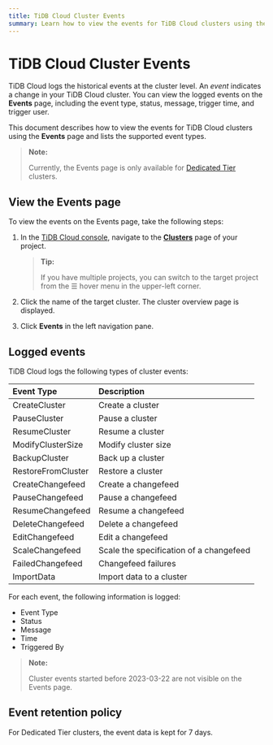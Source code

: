 ```yaml
---
title: TiDB Cloud Cluster Events
summary: Learn how to view the events for TiDB Cloud clusters using the Events page. 
---
```


# TiDB Cloud Cluster Events

TiDB Cloud logs the historical events at the cluster level. An *event* indicates a change in your TiDB Cloud cluster. You can view the logged events on the **Events** page, including the event type, status, message, trigger time, and trigger user.

This document describes how to view the events for TiDB Cloud clusters using the **Events** page and lists the supported event types.

> **Note:**
>
> Currently, the Events page is only available for [Dedicated Tier](/tidb-cloud/select-cluster-tier.md#dedicated-tier) clusters.

## View the Events page

To view the events on the Events page, take the following steps:

1. In the [TiDB Cloud console](https://tidbcloud.com/), navigate to the [**Clusters**](https://tidbcloud.com/console/clusters) page of your project.

    > **Tip:**
    >
    > If you have multiple projects, you can switch to the target project from the ☰ hover menu in the upper-left corner.

2. Click the name of the target cluster. The cluster overview page is displayed.
3. Click **Events** in the left navigation pane.

## Logged events

TiDB Cloud logs the following types of cluster events:

| Event Type| Description | 
|:--- |:--- |
| CreateCluster |  Create a cluster |  
| PauseCluster |   Pause a cluster |  
| ResumeCluster |   Resume a cluster | 
| ModifyClusterSize |   Modify cluster size | 
| BackupCluster |   Back up a cluster |  
| RestoreFromCluster |   Restore a cluster |  
| CreateChangefeed |   Create a changefeed |  
| PauseChangefeed |   Pause a changefeed | 
| ResumeChangefeed |   Resume a changefeed | 
| DeleteChangefeed |   Delete a changefeed |  
| EditChangefeed |  Edit a changefeed |  
| ScaleChangefeed |   Scale the specification of a changefeed |  
| FailedChangefeed |   Changefeed failures |  
| ImportData |   Import data to a cluster |  


For each event, the following information is logged:

- Event Type
- Status
- Message
- Time
- Triggered By

> **Note:**
>
> Cluster events started before 2023-03-22 are not visible on the Events page. 

## Event retention policy

For Dedicated Tier clusters, the event data is kept for 7 days.
